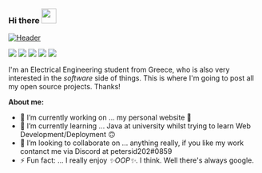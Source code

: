### Hi there <img src="https://raw.githubusercontent.com/MartinHeinz/MartinHeinz/master/wave.gif" width="30px">
[![](https://raw.githubusercontent.com/MartinHeinz/<OWNER>/<OWNER>/readme_header.png "Header")](https://some-url.dev/)

![](https://img.shields.io/badge/Ubuntu-E95420?style=for-the-badge&logo=ubuntu&logoColor=white)
![](https://img.shields.io/badge/Python-14354C?style=for-the-badge&logo=python&logoColor=white)
![](https://img.shields.io/badge/C%2B%2B-00599C?style=for-the-badge&logo=c%2B%2B&logoColor=white)
![](https://img.shields.io/badge/C-00599C?style=for-the-badge&logo=c&logoColor=white)
![](https://img.shields.io/badge/Java-ED8B00?style=for-the-badge&logo=java&logoColor=white)

I'm an Electrical Engineering student from Greece, who is also very interested in the *software* side of things.
This is where I'm going to post all my open source projects. Thanks!

**About me:**

- 🔭 I’m currently working on ... my personal website 🤩
- 🌱 I’m currently learning ... Java at university whilst trying to learn Web Development/Deployment 🙃
- 👯 I’m looking to collaborate on ... anything really, if you like my work contanct me via Discord at petersid202#0859
- ⚡ Fun fact: ... I really enjoy *✨OOP✨*. I think. Well there's always google.

